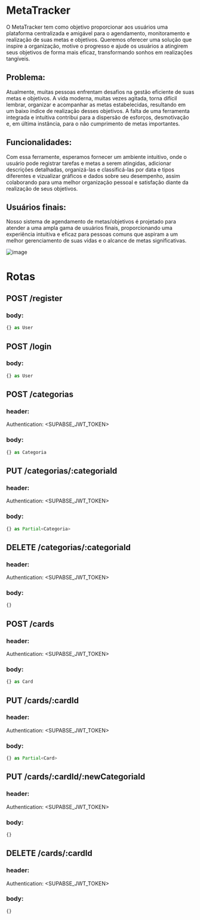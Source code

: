 # MetaTracker

O MetaTracker tem como objetivo proporcionar aos usuários uma plataforma centralizada e amigável para o agendamento, monitoramento e realização de suas metas e objetivos. Queremos oferecer uma solução que inspire a organização, motive o progresso e ajude os usuários a atingirem seus objetivos de forma mais eficaz, transformando sonhos em realizações tangíveis.

## Problema:
Atualmente, muitas pessoas enfrentam desafios na gestão eficiente de suas metas e objetivos. A vida moderna, muitas vezes agitada, torna difícil lembrar, organizar e acompanhar as metas estabelecidas, resultando em um baixo índice de realização desses objetivos. A falta de uma ferramenta integrada e intuitiva contribui para a dispersão de esforços, desmotivação e, em última instância, para o não cumprimento de metas importantes.

## Funcionalidades:
Com essa ferramente, esperamos fornecer um ambiente intuitivo, onde o usuário pode registrar tarefas e metas a serem atingidas, adicionar descrições detalhadas, organizá-las e classificá-las por data e tipos diferentes e vizualizar gráficos e dados sobre seu desempenho, assim colaborando para uma melhor organização pessoal e satisfação diante da realização de seus objetivos.

## Usuários finais:
Nosso sistema de agendamento de metas/objetivos é projetado para atender a uma ampla gama de usuários finais, proporcionando uma experiência intuitiva e eficaz para pessoas comuns que aspiram a um melhor gerenciamento de suas vidas e o alcance de metas significativas.

![image](https://github.com/JvRosa/MetaTracker/assets/110125524/58855daf-b799-4a86-9aa6-6db38f2e7260)

# Rotas
## POST /register
### body: 
```ts
{} as User
```
## POST /login
### body: 
```ts
{} as User
```
## POST /categorias
### header:
Authentication: <SUPABSE_JWT_TOKEN>
### body: 
```ts
{} as Categoria
```
## PUT /categorias/:categoriaId
### header:
Authentication: <SUPABSE_JWT_TOKEN>
### body: 
```ts
{} as Partial<Categoria>
```
## DELETE /categorias/:categoriaId
### header:
Authentication: <SUPABSE_JWT_TOKEN>
### body: 
```ts
{}
```

## POST /cards
### header:
Authentication: <SUPABSE_JWT_TOKEN>
### body: 
```ts
{} as Card
```
## PUT /cards/:cardId
### header:
Authentication: <SUPABSE_JWT_TOKEN>
### body: 
```ts
{} as Partial<Card>
```
## PUT /cards/:cardId/:newCategoriaId
### header:
Authentication: <SUPABSE_JWT_TOKEN>
### body: 
```ts
{}
```
## DELETE /cards/:cardId
### header:
Authentication: <SUPABSE_JWT_TOKEN>
### body: 
```ts
{}
```


